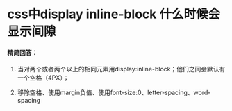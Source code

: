 # css中display inline-block 什么时候会显示间隙

#### 精简回答：

1. 当对两个或者两个以上的相同元素用display:inline-block；他们之间会默认有一个空格（4PX）；
   
2. 移除空格、使用margin负值、使用font-size:0、letter-spacing、word-spacing

